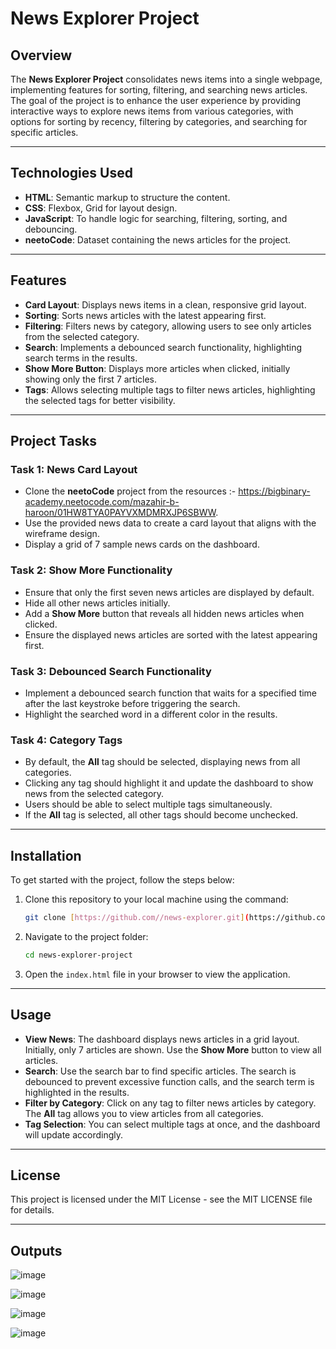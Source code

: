 # News Explorer Project

## Overview

The **News Explorer Project** consolidates news items into a single webpage, implementing features for sorting, filtering, and searching news articles. The goal of the project is to enhance the user experience by providing interactive ways to explore news items from various categories, with options for sorting by recency, filtering by categories, and searching for specific articles.


---

## Technologies Used

- **HTML**: Semantic markup to structure the content.
- **CSS**: Flexbox, Grid for layout design.
- **JavaScript**: To handle logic for searching, filtering, sorting, and debouncing.
- **neetoCode**: Dataset containing the news articles for the project.

---

## Features

- **Card Layout**: Displays news items in a clean, responsive grid layout.
- **Sorting**: Sorts news articles with the latest appearing first.
- **Filtering**: Filters news by category, allowing users to see only articles from the selected category.
- **Search**: Implements a debounced search functionality, highlighting search terms in the results.
- **Show More Button**: Displays more articles when clicked, initially showing only the first 7 articles.
- **Tags**: Allows selecting multiple tags to filter news articles, highlighting the selected tags for better visibility.

---

## Project Tasks

### Task 1: News Card Layout

- Clone the **neetoCode** project from the resources :- https://bigbinary-academy.neetocode.com/mazahir-b-haroon/01HW8TYA0PAYVXMDMRXJP6SBWW.
- Use the provided news data to create a card layout that aligns with the wireframe design.
- Display a grid of 7 sample news cards on the dashboard.

### Task 2: Show More Functionality

- Ensure that only the first seven news articles are displayed by default.
- Hide all other news articles initially.
- Add a **Show More** button that reveals all hidden news articles when clicked.
- Ensure the displayed news articles are sorted with the latest appearing first.

### Task 3: Debounced Search Functionality

- Implement a debounced search function that waits for a specified time after the last keystroke before triggering the search.
- Highlight the searched word in a different color in the results.

### Task 4: Category Tags

- By default, the **All** tag should be selected, displaying news from all categories.
- Clicking any tag should highlight it and update the dashboard to show news from the selected category.
- Users should be able to select multiple tags simultaneously.
- If the **All** tag is selected, all other tags should become unchecked.

---

## Installation

To get started with the project, follow the steps below:

1. Clone this repository to your local machine using the command:

   ```bash
   git clone [https://github.com//news-explorer.git](https://github.com/Akshada-26/News-Explorer-Project.git)
   ```

2. Navigate to the project folder:

   ```bash
   cd news-explorer-project
   ```

3. Open the `index.html` file in your browser to view the application.

---

## Usage

- **View News**: The dashboard displays news articles in a grid layout. Initially, only 7 articles are shown. Use the **Show More** button to view all articles.
- **Search**: Use the search bar to find specific articles. The search is debounced to prevent excessive function calls, and the search term is highlighted in the results.
- **Filter by Category**: Click on any tag to filter news articles by category. The **All** tag allows you to view articles from all categories.
- **Tag Selection**: You can select multiple tags at once, and the dashboard will update accordingly.

---

## License

This project is licensed under the MIT License - see the MIT LICENSE file for details.

---

## Outputs

![image](https://github.com/user-attachments/assets/67034946-5cff-46bb-9f03-afd87350bab4)

![image](https://github.com/user-attachments/assets/4ed96e92-4d80-4b8b-a3c8-b52306d4bbcf)

![image](https://github.com/user-attachments/assets/d95cf710-82c2-4e72-aa5a-3dcfbc6d6652)

![image](https://github.com/user-attachments/assets/62e32e88-e8db-4a0a-b36a-bcc815800401)




